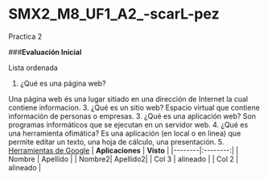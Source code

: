 # SMX2_M8_UF1_A2_-scarL-pez
Practica 2

###**Evaluación Inicial**

Lista ordenada
1. ¿Qué es una página web?  


Una página web és una lugar sitiado en una dirección de Internet la cual contiene informacion.
3. ¿Qué es un sitio web?
Espacio virtual que contiene información de personas o empresas.
3. ¿Qué es una aplicación web?
Son programas informáticos que se ejecutan en un servidor web.
4. ¿Qué es una herramienta ofimática?
Es una aplicación (en local o en linea) que permite editar un texto, una hoja de cálculo, una
presentación.
5. [Herramientas de Google](https://www.google.com/intl/es-419/chrome/browser-tools/ "Herramientas de Google")
| **Aplicaciones** | **Visto** |
|--------|:--------:|
| Nombre | Apellido |
| Nombre2| Apellido2|
| Col 3  | alineado |
| Col 2  | alineado |
